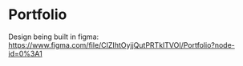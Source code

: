 # Portfolio

Design being built in figma: https://www.figma.com/file/CIZIhtOyjjQutPRTklTVOI/Portfolio?node-id=0%3A1
